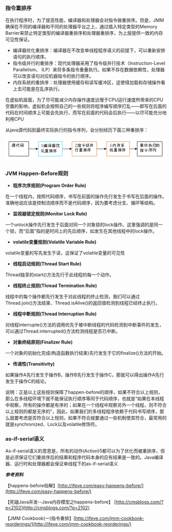 ### 指令重排序

在执行程序时，为了提高性能，编译器和处理器会对指令做重排序。但是，JMM确保在不同的编译器和不同的处理器平台之上，通过插入特定类型的Memory Barrier来禁止特定类型的编译器重排序和处理器重排序，为上层提供一致的内存可见性保证。

* 编译器优化重排序：编译器在不改变单线程程序语义的前提下，可以重新安排语句的执行顺序。
* 指令级并行的重排序：现代处理器采用了指令级并行技术（Instruction-Level Parallelism， ILP）来将多条指令重叠执行。如果不存在数据依赖性，处理器可以改变语句对应机器指令的执行顺序。
* 内存系统的重排序：处理器使用缓存和读写缓冲区，这使得加载和存储操作看上去可能是在乱序执行。

在虚拟机层面，为了尽可能减少内存操作速度远慢于CPU运行速度所带来的CPU空置的影响，虚拟机会按照自己的一些规则将程序编写顺序打乱——即写在后面的代码在时间顺序上可能会先执行，而写在前面的代码会后执行——以尽可能充分地利用CPU

从java源代码到最终实际执行的指令序列，会分别经历下面三种重排序：

![](/assets/20180413174357001.png)

### JVM **Happen-Before规则**

* **程序次序规则\(Program Order Rule\)**

在一个线程内，按照代码顺序，书写在前面的操作先行发生于书写在后面的操作。准确地说应该是控制流顺序而不是代码顺序，因为要考虑分支、循环等结构。

* **监视器锁定规则\(Monitor Lock Rule\)**

一个unlock操作先行发生于后面对同一个对象锁的lock操作。这里强调的是同一个锁，而“后面”指的是时间上的先后顺序，如发生在其他线程中的lock操作。

* **volatile变量规则\(Volatile Variable Rule\)**

volatile变量的写先发生于读，这保证了volatile变量的可见性

* **线程启动规则\(Thread Start Rule\)**

Thread独享的start\(\)方法先行于此线程的每一个动作。

* **线程终止规则\(Thread Termination Rule\)**

线程中的每个操作都先行发生于对此线程的终止检测，我们可以通过Thread.join\(\)方法结束、Thread.isAlive\(\)的返回值检测到线程已经终止执行。

* **线程中断规则\(Thread Interruption Rule\)**

对线程interrupte\(\)方法的调用优先于被中断线程的代码检测到中断事件的发生，可以通过Thread.interrupted\(\)方法检测线程是否已中断。

* **对象终结原则\(Finalizer Rule\)**

一个对象的初始化完成\(构造函数执行结束\)先行发生于它的finalize\(\)方法的开始。

* **传递性\(Transitivity\)**

如果操作A先行发生于操作B，操作B先行发生于操作C，那就可以得出操作A先行发生于操作C的结论。

说明：正是以上这些规则保障了happen-before的顺序，如果不符合以上规则，那么在多线程环境下就不能保证执行顺序等同于代码顺序，也就是“如果在本线程中观察，所有的操作都是有序的；如果在一个线程中观察另外一个线程，则不符合以上规则的都是无序的”，因此，如果我们的多线程程序依赖于代码书写顺序，那么就要考虑是否符合以上规则，如果不符合就要通过一些机制使其符合，最常用的就是synchronized、Lock以及volatile修饰符。

### as-if-serial语义

As-if-serial语义的意思是，所有的动作\(Action\)5都可以为了优化而被重排序，但是必须保证它们重排序后的结果和程序代码本身的应有结果是一致的。Java编译器、运行时和处理器都会保证单线程下的as-if-serial语义





_**参考资料**_

【happens-before俗解】[http://ifeve.com/easy-happens-before/](http://ifeve.com/easy-happens-before/)

【死磕Java并发--Java内存模型之happens-before】 [http://cmsblogs.com/?p=2102](http://cmsblogs.com/?p=2102)

【JMM Cookbook\(一\)指令重排】[http://ifeve.com/jmm-cookbook-reorderings/](http://ifeve.com/jmm-cookbook-reorderings/)

